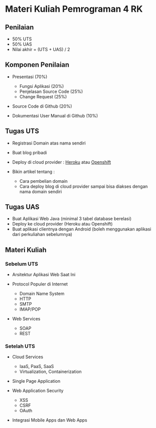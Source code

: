 # Materi Kuliah Pemrograman 4 RK #

## Penilaian ##

* 50% UTS
* 50% UAS
* Nilai akhir = (UTS + UAS) / 2

## Komponen Penilaian ##

* Presentasi (70%)
    
    * Fungsi Aplikasi (20%)
    * Penjelasan Source Code (25%)
    * Change Request (25%)

* Source Code di Github (20%)
* Dokumentasi User Manual di Github (10%)

## Tugas UTS ##

* Registrasi Domain atas nama sendiri
* Buat blog pribadi
* Deploy di cloud provider : [Heroku](https://www.heroku.com/) atau [Openshift](https://www.openshift.com/)
* Bikin artikel tentang :

    * Cara pembelian domain
    * Cara deploy blog di cloud provider sampai bisa diakses dengan nama domain sendiri

## Tugas UAS ##

* Buat Aplikasi Web Java (minimal 3 tabel database berelasi)
* Deploy ke cloud provider (Heroku atau Openshift)
* Buat aplikasi clientnya dengan Android (boleh menggunakan aplikasi dari perkuliahan sebelumnya)

## Materi Kuliah ##

### Sebelum UTS ###

* Arsitektur Aplikasi Web Saat Ini
* Protocol Populer di Internet

   * Domain Name System
   * HTTP
   * SMTP
   * IMAP/POP

* Web Services

  * SOAP
  * REST

### Setelah UTS ###

* Cloud Services

  * IaaS, PaaS, SaaS
  * Virtualization, Containerization

* Single Page Application
* Web Application Security

   * XSS
   * CSRF
   * OAuth

* Integrasi Mobile Apps dan Web Apps
